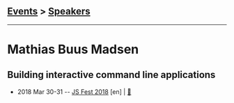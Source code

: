 ## [Events](../README.md) > [Speakers](../speakers.md)
---

# Mathias Buus Madsen

## Building interactive command line applications
- 2018 Mar 30-31 -- [JS Fest 2018](https://www.youtube.com/watch?v=p6xdsBmPWGw) [en] | [:notebook:](https://mafintosh.github.io/jsfest-ua-2018/#0)  
